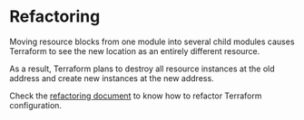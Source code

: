 # Refactoring

Moving resource blocks from one module into several child modules causes Terraform to see the new location as an entirely different resource.

As a result, Terraform plans to destroy all resource instances at the old address and create new instances at the new address.

Check the [refactoring document](https://developer.hashicorp.com/terraform/language/modules/develop/refactoring) to know how to refactor Terraform configuration.